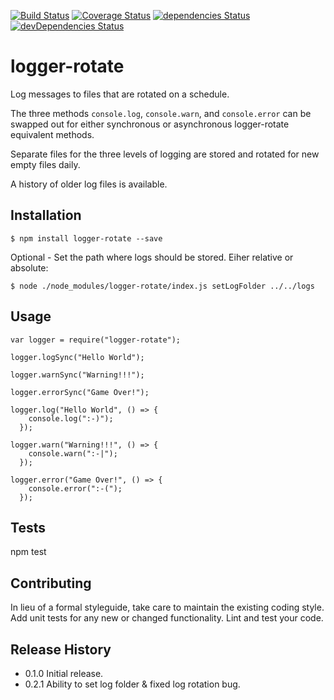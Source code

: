 [![Build Status](https://travis-ci.org/alexc155/logger-rotate.svg?branch=master)](https://travis-ci.org/alexc155/logger-rotate)
[![Coverage Status](https://coveralls.io/repos/github/alexc155/logger-rotate/badge.svg?branch=master)](https://coveralls.io/github/alexc155/logger-rotate?branch=master)
[![dependencies Status](https://david-dm.org/alexc155/logger-rotate/status.svg)](https://david-dm.org/alexc155/logger-rotate)
[![devDependencies Status](https://david-dm.org/alexc155/logger-rotate/dev-status.svg)](https://david-dm.org/alexc155/logger-rotate?type=dev)

# logger-rotate

Log messages to files that are rotated on a schedule.

The three methods `console.log`, `console.warn`, and `console.error` can be swapped out for either synchronous or asynchronous logger-rotate equivalent methods.

Separate files for the three levels of logging are stored and rotated for new empty files daily.

A history of older log files is available.

## Installation

```
$ npm install logger-rotate --save
```

Optional - Set the path where logs should be stored. Eiher relative or absolute:

```
$ node ./node_modules/logger-rotate/index.js setLogFolder ../../logs
```

## Usage

```
var logger = require("logger-rotate");

logger.logSync("Hello World");

logger.warnSync("Warning!!!");

logger.errorSync("Game Over!");

logger.log("Hello World", () => {
    console.log(":-)");
  });

logger.warn("Warning!!!", () => {
    console.warn(":-|");
  });

logger.error("Game Over!", () => {
    console.error(":-(");
  });
```

## Tests

npm test

## Contributing

In lieu of a formal styleguide, take care to maintain the existing coding style.
Add unit tests for any new or changed functionality. Lint and test your code.

## Release History

- 0.1.0 Initial release.
- 0.2.1 Ability to set log folder & fixed log rotation bug.
